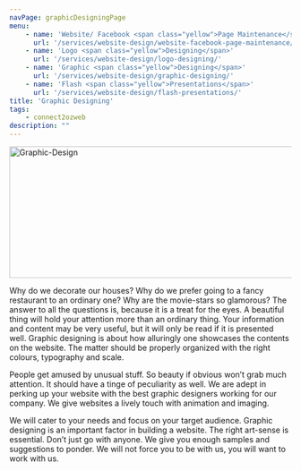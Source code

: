 ```yaml
---
navPage: graphicDesigningPage
menu:
    - name: 'Website/ Facebook <span class="yellow">Page Maintenance</span>'
      url: '/services/website-design/website-facebook-page-maintenance/'
    - name: 'Logo <span class="yellow">Designing</span>'
      url: '/services/website-design/logo-designing/'
    - name: 'Graphic <span class="yellow">Designing</span>'
      url: '/services/website-design/graphic-designing/'
    - name: 'Flash <span class="yellow">Presentations</span>'
      url: '/services/website-design/flash-presentations/'
title: 'Graphic Designing'
tags: 
    - connect2ozweb
description: ""
---
```

<a href="{{ 'assets/uploads/2015/03/Graphic-Design.jpg' | relatie_url }}" rel="lightbox-0"><img src="{{ 'assets/uploads/2015/03/Graphic-Design.jpg' | relatie_url }}" alt="Graphic-Design" class="alignnone size-full wp-image-647" srcset="{{ 'assets/uploads/2015/03/Graphic-Design.jpg' | relatie_url }} 585w, {{ 'assets/uploads/2015/03/Graphic-Design-300x121.jpg' | relatie_url }} 300w" sizes="(max-width: 585px) 100vw, 585px" width="585" height="235"></a>

Why do we decorate our houses? Why do we prefer going to a fancy restaurant to an ordinary one? Why are the movie-stars so glamorous? The answer to all the questions is, because it is a treat for the eyes. A beautiful thing will hold your attention more than an ordinary thing. Your information and content may be very useful, but it will only be read if it is presented well. Graphic designing is about how alluringly one showcases the contents on the website. The matter should be properly organized with the right colours, typography and scale.

People get amused by unusual stuff. So beauty if obvious won’t grab much attention. It should have a tinge of peculiarity as well. We are adept in perking up your website with the best graphic designers working for our company. We give websites a lively touch with animation and imaging.

We will cater to your needs and focus on your target audience. Graphic designing is an important factor in building a website. The right art-sense is essential. Don’t just go with anyone. We give you enough samples and suggestions to ponder. We will not force you to be with us, you will want to work with us.
